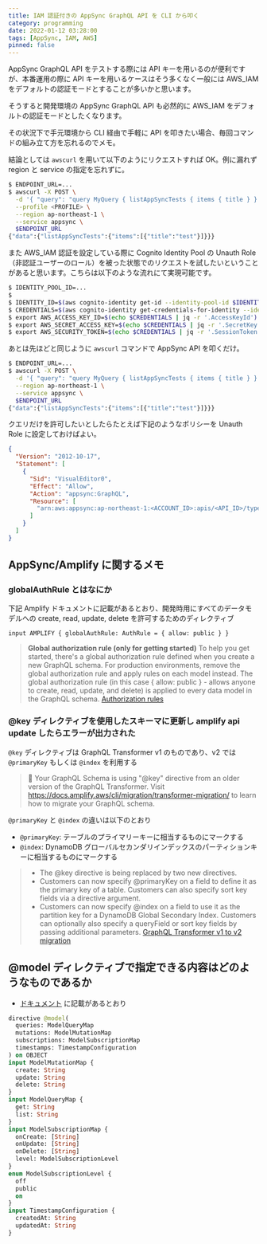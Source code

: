 ```yaml
---
title: IAM 認証付きの AppSync GraphQL API を CLI から叩く
category: programming
date: 2022-01-12 03:28:00
tags: [AppSync, IAM, AWS]
pinned: false
---
```


AppSync GraphQL API をテストする際には API キーを用いるのが便利ですが、本番運用の際に API キーを用いるケースはそう多くなく一般には AWS_IAM をデフォルトの認証モードとすることが多いかと思います。

そうすると開発環境の AppSync GraphQL API も必然的に AWS_IAM をデフォルトの認証モードとしたくなります。

その状況下で手元環境から CLI 経由で手軽に API を叩きたい場合、毎回コマンドの組み立て方を忘れるのでメモ。

結論としては `awscurl` を用いて以下のようにリクエストすれば OK。例に漏れず region と service の指定を忘れずに。

```bash
$ ENDPOINT_URL=...
$ awscurl -X POST \
  -d '{ "query": "query MyQuery { listAppSyncTests { items { title } } }" }' \
  --profile <PROFILE> \
  --region ap-northeast-1 \
  --service appsync \
  $ENDPOINT_URL
{"data":{"listAppSyncTests":{"items":[{"title":"test"}]}}}
```

また AWS_IAM 認証を設定している際に Cognito Identity Pool の Unauth Role（非認証ユーザーのロール）を被った状態でのリクエストを試したいということがあると思います。こちらは以下のような流れにて実現可能です。

```bash
$ IDENTITY_POOL_ID=...
$
$ IDENTITY_ID=$(aws cognito-identity get-id --identity-pool-id $IDENTITY_POOL_ID | jq  -r ".IdentityId")
$ CREDENTIALS=$(aws cognito-identity get-credentials-for-identity --identity-id $IDENTITY_ID | jq ".Credentials")
$ export AWS_ACCESS_KEY_ID=$(echo $CREDENTIALS | jq -r '.AccessKeyId')
$ export AWS_SECRET_ACCESS_KEY=$(echo $CREDENTIALS | jq -r '.SecretKey')
$ export AWS_SECURITY_TOKEN=$(echo $CREDENTIALS | jq -r '.SessionToken')
```

あとは先ほどと同じように `awscurl` コマンドで AppSync API を叩くだけ。

```bash
$ ENDPOINT_URL=...
$ awscurl -X POST \
  -d '{ "query": "query MyQuery { listAppSyncTests { items { title } } }" }' \
  --region ap-northeast-1 \
  --service appsync \
  $ENDPOINT_URL
{"data":{"listAppSyncTests":{"items":[{"title":"test"}]}}}
```

クエリだけを許可したいとしたらたとえば下記のようなポリシーを Unauth Role に設定しておけばよい。

```json
{
  "Version": "2012-10-17",
  "Statement": [
    {
      "Sid": "VisualEditor0",
      "Effect": "Allow",
      "Action": "appsync:GraphQL",
      "Resource": [
        "arn:aws:appsync:ap-northeast-1:<ACCOUNT_ID>:apis/<API_ID>/types/Query/fields/*"
      ]
    }
  ]
}
```

## AppSync/Amplify に関するメモ

### globalAuthRule とはなにか

下記 Amplify ドキュメントに記載があるとおり、開発時用にすべてのデータモデルへの create, read, update, delete を許可するためのディレクティブ

```
input AMPLIFY { globalAuthRule: AuthRule = { allow: public } }
```

> **Global authorization rule (only for getting started)**
> To help you get started, there's a global authorization rule defined when you create a new GraphQL schema. For production environments, remove the global authorization rule and apply rules on each model instead.
> The global authorization rule (in this case { allow: public } - allows anyone to create, read, update, and delete) is applied to every data model in the GraphQL schema.
> [Authorization rules](https://docs.amplify.aws/cli/graphql/authorization-rules/#global-authorization-rule-only-for-getting-started)

### @key ディレクティブを使用したスキーマに更新し amplify api update したらエラーが出力された

`@key` ディレクティブは GraphQL Transformer v1 のものであり、v2 では `@primaryKey` もしくは `@index` を利用する

> 🛑 Your GraphQL Schema is using "@key" directive from an older version of the GraphQL Transformer. Visit https://docs.amplify.aws/cli/migration/transformer-migration/ to learn how to migrate your GraphQL schema.

`@primaryKey` と `@index` の違いは以下のとおり

- `@primaryKey`: テーブルのプライマリーキーに相当するものにマークする
- `@index`: DynamoDB グローバルセカンダリインデックスのパーティションキーに相当するものにマークする

> - The @key directive is being replaced by two new directives.
> - Customers can now specify @primaryKey on a field to define it as the primary key of a table. Customers can also specify sort key fields via a directive argument.
> - Customers can now specify @index on a field to use it as the partition key for a DynamoDB Global Secondary Index. Customers can optionally also specify a queryField or sort key fields by passing additional parameters.
>   [GraphQL Transformer v1 to v2 migration](https://docs.amplify.aws/cli/migration/transformer-migration/)

## @model ディレクティブで指定できる内容はどのようなものであるか

- [ドキュメント](https://docs.amplify.aws/cli-legacy/graphql-transformer/model/) に記載があるとおり

```graphql
directive @model(
  queries: ModelQueryMap
  mutations: ModelMutationMap
  subscriptions: ModelSubscriptionMap
  timestamps: TimestampConfiguration
) on OBJECT
input ModelMutationMap {
  create: String
  update: String
  delete: String
}
input ModelQueryMap {
  get: String
  list: String
}
input ModelSubscriptionMap {
  onCreate: [String]
  onUpdate: [String]
  onDelete: [String]
  level: ModelSubscriptionLevel
}
enum ModelSubscriptionLevel {
  off
  public
  on
}
input TimestampConfiguration {
  createdAt: String
  updatedAt: String
}
```
